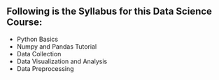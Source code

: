 ## Following is the Syllabus for this Data Science Course:

* Python Basics
* Numpy and Pandas Tutorial
* Data Collection
* Data Visualization and Analysis
* Data Preprocessing
